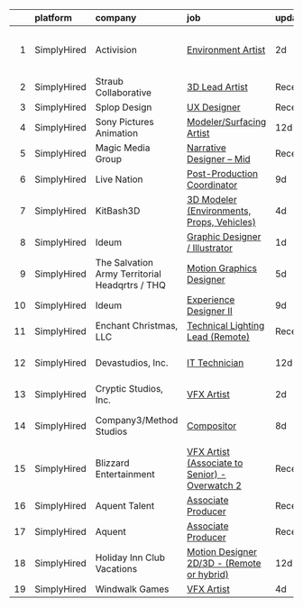 

|    | platform    | company                                        | job                                                                                                                                                     | update_time   | location                    |
|---:|:------------|:-----------------------------------------------|:--------------------------------------------------------------------------------------------------------------------------------------------------------|:--------------|:----------------------------|
|  1 | SimplyHired | Activision                                     | [Environment Artist](https://www.simplyhired.com/job/K1puf5oWYdbV356GFRl6ZBfWdaCBilTVsZt0zi7EoPPonyRq1vySdw?q=vfx+designer)                             | 2d            | Foster City, CA +1 location |
|  2 | SimplyHired | Straub Collaborative                           | [3D Lead Artist](https://www.simplyhired.com/job/oajsZy8wtmR9iP3wMtttISCS7viAvsr0ilPj1czPqU1jsRMzRgquLg?q=vfx+designer)                                 | Recently      | Remote                      |
|  3 | SimplyHired | Splop Design                                   | [UX Designer](https://www.simplyhired.com/job/1QHEzY9K1JXcQD1-GL3_WWJcrMmo04UHCFVW21Nf2GCPgE1NLGUROQ?q=vfx+designer)                                    | Recently      | Remote                      |
|  4 | SimplyHired | Sony Pictures Animation                        | [Modeler/Surfacing Artist](https://www.simplyhired.com/job/VYKqUlkBPVvfYtHDG9uvXAoTNnk2ETmtiZ91goHKzMhHZLg9sX83BQ?q=vfx+designer)                       | 12d           | Culver City, CA             |
|  5 | SimplyHired | Magic Media Group                              | [Narrative Designer – Mid](https://www.simplyhired.com/job/wqtmI5MakxiGwqivB38XAN9zCMEcxBYDzrt86dzr9QdGuDKHY1GWTQ?q=vfx+designer)                       | Recently      | Remote                      |
|  6 | SimplyHired | Live Nation                                    | [Post-Production Coordinator](https://www.simplyhired.com/job/e5ijToRcygPd5LThysnut0irvNRgQAm3IAKQZ6gTj1fCcUwBisrRFQ?q=vfx+designer)                    | 9d            | Hollywood, CA               |
|  7 | SimplyHired | KitBash3D                                      | [3D Modeler (Environments, Props, Vehicles)](https://www.simplyhired.com/job/1xCxPyrEcQMOkHjvLC21jooAHbgF__dAvdwHrvzHZZ-ho8DZ-Z4nwQ?q=vfx+designer)     | 4d            | Remote                      |
|  8 | SimplyHired | Ideum                                          | [Graphic Designer / Illustrator](https://www.simplyhired.com/job/85iXrM45nFHA3CF5ck50O6SHR5yQzCgc3UotRZlxIomLJMCBW1BLjA?q=vfx+designer)                 | 1d            | Corrales, NM                |
|  9 | SimplyHired | The Salvation Army Territorial Headqrtrs / THQ | [Motion Graphics Designer](https://www.simplyhired.com/job/HdVIVzxBLn7CAEj-uPa1-l16l9oufTHAxxVi64vvKgRrMBSmoGRuYA?q=vfx+designer)                       | 5d            | Rancho Palos Verdes, CA     |
| 10 | SimplyHired | Ideum                                          | [Experience Designer II](https://www.simplyhired.com/job/CcrdDJgkb7IfE9RN0kKoZ6x2GId1KLPZY9qbmcy2rwknchJf9XwZpg?q=vfx+designer)                         | 9d            | Corrales, NM                |
| 11 | SimplyHired | Enchant Christmas, LLC                         | [Technical Lighting Lead (Remote)](https://www.simplyhired.com/job/CqgAdiv98v1SaZHZZS32BL1Kzt80cCW7QEAzKvtROXWM_Yt6zR8slA?q=vfx+designer)               | Recently      | Las Vegas, NV               |
| 12 | SimplyHired | Devastudios, Inc.                              | [IT Technician](https://www.simplyhired.com/job/2MajMeqhZQQHsdSqQqbN0JsA4dCsfjla3hhJJ-1TYdrVYP9ZNDq6Ag?q=vfx+designer)                                  | 12d           | Santa Monica, CA            |
| 13 | SimplyHired | Cryptic Studios, Inc.                          | [VFX Artist](https://www.simplyhired.com/job/qroaLHSdTHl99y_TMqtKUVR4KJfHQ8KMzznnM8Q3eKnLzD5JLst_wA?q=vfx+designer)                                     | 2d            | Los Gatos, CA               |
| 14 | SimplyHired | Company3/Method Studios                        | [Compositor](https://www.simplyhired.com/job/dguCjXDwT0SGDxll1EiuB_92gCLx_OZeCJKizhcOkK8TPifIm0KMqQ?q=vfx+designer)                                     | 8d            | Santa Monica, CA            |
| 15 | SimplyHired | Blizzard Entertainment                         | [VFX Artist (Associate to Senior) - Overwatch 2](https://www.simplyhired.com/job/2d70J5UkkZ2YmvlvJfcaEqf0vVFEZwLt57euRMmQlk3Afx_2Q_gYzw?q=vfx+designer) | Recently      | Irvine, CA                  |
| 16 | SimplyHired | Aquent Talent                                  | [Associate Producer](https://www.simplyhired.com/job/ETsb-pxOnJkWdi84sqwYm9tCxIqHr7YuGO4_TuAu8L2hVvjSvMXBUA?q=vfx+designer)                             | Recently      | Cupertino, CA               |
| 17 | SimplyHired | Aquent                                         | [Associate Producer](https://www.simplyhired.com/job/grfBPhcFiNSbtXvgxj5FDzB3Brs3OmhAWMYw-RAgsCRt_dV1V9zeRQ?q=vfx+designer)                             | Recently      | Cupertino, CA               |
| 18 | SimplyHired | Holiday Inn Club Vacations                     | [Motion Designer 2D/3D - (Remote or hybrid)](https://www.simplyhired.com/job/U67YXiNmv9Ax4edxNXYG-rT-ghQTANBWBncbzhbebLQ41TjgPl2BHA?q=vfx+designer)     | 12d           | Orlando, FL                 |
| 19 | SimplyHired | Windwalk Games                                 | [VFX Artist](https://www.simplyhired.com/job/qRWaD6kbd4ZC8FD321L0qKYnbcc69qoZvgdhuB44dkE7xyo3FsLusQ?q=vfx+designer)                                     | 4d            | Remote                      |